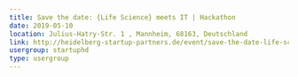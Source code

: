 ```yaml
---
title: Save the date: {Life Science} meets IT | Hackathon
date: 2019-05-10
location: Julius-Hatry-Str. 1 , Mannheim, 68163, Deutschland
link: http://heidelberg-startup-partners.de/event/save-the-date-life-science-meets-it-hackathon-2/
usergroup: startuphd
type: usergroup
---
```

